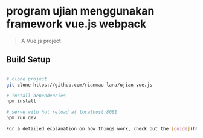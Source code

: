# program ujian menggunakan framework vue.js webpack

> A Vue.js project

## Build Setup

``` bash

# clone project
git clone https://github.com/rianmau-lana/ujian-vue.js

# install dependencies
npm install

# serve with hot reload at localhost:8081
npm run dev

For a detailed explanation on how things work, check out the [guide](http://vuejs-templates.github.io/webpack/) and [docs for vue-loader](http://vuejs.github.io/vue-loader).
